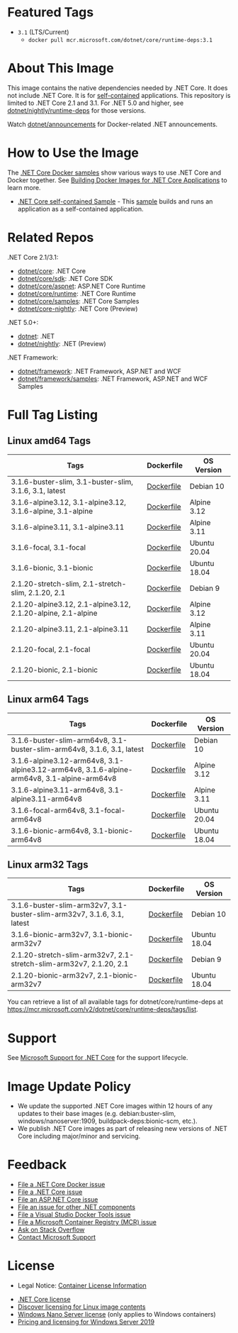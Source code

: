 # Featured Tags

* `3.1` (LTS/Current)
  * `docker pull mcr.microsoft.com/dotnet/core/runtime-deps:3.1`

# About This Image

This image contains the native dependencies needed by .NET Core. It does not include .NET Core. It is for [self-contained](https://docs.microsoft.com/dotnet/articles/core/deploying/index) applications. This repository is limited to .NET Core 2.1 and 3.1. For .NET 5.0 and higher, see [dotnet/nightly/runtime-deps](https://hub.docker.com/_/microsoft-dotnet-nightly-runtime-deps/) for those versions.

Watch [dotnet/announcements](https://github.com/dotnet/announcements/labels/Docker) for Docker-related .NET announcements.

# How to Use the Image

The [.NET Core Docker samples](https://github.com/dotnet/dotnet-docker/blob/master/samples/README.md) show various ways to use .NET Core and Docker together. See [Building Docker Images for .NET Core Applications](https://docs.microsoft.com/dotnet/core/docker/building-net-docker-images) to learn more.

* [.NET Core self-contained Sample](https://github.com/dotnet/dotnet-docker/blob/master/samples/dotnetapp/dotnet-docker-selfcontained.md) - This [sample](https://github.com/dotnet/dotnet-docker/blob/master/samples/dotnetapp/Dockerfile.debian-x64-selfcontained) builds and runs an application as a self-contained application.

# Related Repos

.NET Core 2.1/3.1:

* [dotnet/core](https://hub.docker.com/_/microsoft-dotnet-core/): .NET Core
* [dotnet/core/sdk](https://hub.docker.com/_/microsoft-dotnet-core-sdk/): .NET Core SDK
* [dotnet/core/aspnet](https://hub.docker.com/_/microsoft-dotnet-core-aspnet/): ASP.NET Core Runtime
* [dotnet/core/runtime](https://hub.docker.com/_/microsoft-dotnet-core-runtime/): .NET Core Runtime
* [dotnet/core/samples](https://hub.docker.com/_/microsoft-dotnet-core-samples/): .NET Core Samples
* [dotnet/core-nightly](https://hub.docker.com/_/microsoft-dotnet-core-nightly/): .NET Core (Preview)

.NET 5.0+:

* [dotnet](https://hub.docker.com/_/microsoft-dotnet/): .NET
* [dotnet/nightly](https://hub.docker.com/_/microsoft-dotnet-nightly/): .NET (Preview)

.NET Framework:

* [dotnet/framework](https://hub.docker.com/_/microsoft-dotnet-framework/): .NET Framework, ASP.NET and WCF
* [dotnet/framework/samples](https://hub.docker.com/_/microsoft-dotnet-framework-samples/): .NET Framework, ASP.NET and WCF Samples

# Full Tag Listing

## Linux amd64 Tags
Tags | Dockerfile | OS Version
-----------| -------------| -------------
3.1.6-buster-slim, 3.1-buster-slim, 3.1.6, 3.1, latest | [Dockerfile](https://github.com/dotnet/dotnet-docker/blob/master/src/runtime-deps/3.1/buster-slim/amd64/Dockerfile) | Debian 10
3.1.6-alpine3.12, 3.1-alpine3.12, 3.1.6-alpine, 3.1-alpine | [Dockerfile](https://github.com/dotnet/dotnet-docker/blob/master/src/runtime-deps/3.1/alpine3.12/amd64/Dockerfile) | Alpine 3.12
3.1.6-alpine3.11, 3.1-alpine3.11 | [Dockerfile](https://github.com/dotnet/dotnet-docker/blob/master/src/runtime-deps/3.1/alpine3.11/amd64/Dockerfile) | Alpine 3.11
3.1.6-focal, 3.1-focal | [Dockerfile](https://github.com/dotnet/dotnet-docker/blob/master/src/runtime-deps/3.1/focal/amd64/Dockerfile) | Ubuntu 20.04
3.1.6-bionic, 3.1-bionic | [Dockerfile](https://github.com/dotnet/dotnet-docker/blob/master/src/runtime-deps/3.1/bionic/amd64/Dockerfile) | Ubuntu 18.04
2.1.20-stretch-slim, 2.1-stretch-slim, 2.1.20, 2.1 | [Dockerfile](https://github.com/dotnet/dotnet-docker/blob/master/src/runtime-deps/2.1/stretch-slim/amd64/Dockerfile) | Debian 9
2.1.20-alpine3.12, 2.1-alpine3.12, 2.1.20-alpine, 2.1-alpine | [Dockerfile](https://github.com/dotnet/dotnet-docker/blob/master/src/runtime-deps/2.1/alpine3.12/amd64/Dockerfile) | Alpine 3.12
2.1.20-alpine3.11, 2.1-alpine3.11 | [Dockerfile](https://github.com/dotnet/dotnet-docker/blob/master/src/runtime-deps/2.1/alpine3.11/amd64/Dockerfile) | Alpine 3.11
2.1.20-focal, 2.1-focal | [Dockerfile](https://github.com/dotnet/dotnet-docker/blob/master/src/runtime-deps/2.1/focal/amd64/Dockerfile) | Ubuntu 20.04
2.1.20-bionic, 2.1-bionic | [Dockerfile](https://github.com/dotnet/dotnet-docker/blob/master/src/runtime-deps/2.1/bionic/amd64/Dockerfile) | Ubuntu 18.04

## Linux arm64 Tags
Tags | Dockerfile | OS Version
-----------| -------------| -------------
3.1.6-buster-slim-arm64v8, 3.1-buster-slim-arm64v8, 3.1.6, 3.1, latest | [Dockerfile](https://github.com/dotnet/dotnet-docker/blob/master/src/runtime-deps/3.1/buster-slim/arm64v8/Dockerfile) | Debian 10
3.1.6-alpine3.12-arm64v8, 3.1-alpine3.12-arm64v8, 3.1.6-alpine-arm64v8, 3.1-alpine-arm64v8 | [Dockerfile](https://github.com/dotnet/dotnet-docker/blob/master/src/runtime-deps/3.1/alpine3.12/arm64v8/Dockerfile) | Alpine 3.12
3.1.6-alpine3.11-arm64v8, 3.1-alpine3.11-arm64v8 | [Dockerfile](https://github.com/dotnet/dotnet-docker/blob/master/src/runtime-deps/3.1/alpine3.11/arm64v8/Dockerfile) | Alpine 3.11
3.1.6-focal-arm64v8, 3.1-focal-arm64v8 | [Dockerfile](https://github.com/dotnet/dotnet-docker/blob/master/src/runtime-deps/3.1/focal/arm64v8/Dockerfile) | Ubuntu 20.04
3.1.6-bionic-arm64v8, 3.1-bionic-arm64v8 | [Dockerfile](https://github.com/dotnet/dotnet-docker/blob/master/src/runtime-deps/3.1/bionic/arm64v8/Dockerfile) | Ubuntu 18.04

## Linux arm32 Tags
Tags | Dockerfile | OS Version
-----------| -------------| -------------
3.1.6-buster-slim-arm32v7, 3.1-buster-slim-arm32v7, 3.1.6, 3.1, latest | [Dockerfile](https://github.com/dotnet/dotnet-docker/blob/master/src/runtime-deps/3.1/buster-slim/arm32v7/Dockerfile) | Debian 10
3.1.6-bionic-arm32v7, 3.1-bionic-arm32v7 | [Dockerfile](https://github.com/dotnet/dotnet-docker/blob/master/src/runtime-deps/3.1/bionic/arm32v7/Dockerfile) | Ubuntu 18.04
2.1.20-stretch-slim-arm32v7, 2.1-stretch-slim-arm32v7, 2.1.20, 2.1 | [Dockerfile](https://github.com/dotnet/dotnet-docker/blob/master/src/runtime-deps/2.1/stretch-slim/arm32v7/Dockerfile) | Debian 9
2.1.20-bionic-arm32v7, 2.1-bionic-arm32v7 | [Dockerfile](https://github.com/dotnet/dotnet-docker/blob/master/src/runtime-deps/2.1/bionic/arm32v7/Dockerfile) | Ubuntu 18.04

You can retrieve a list of all available tags for dotnet/core/runtime-deps at https://mcr.microsoft.com/v2/dotnet/core/runtime-deps/tags/list.

# Support

See [Microsoft Support for .NET Core](https://github.com/dotnet/core/blob/master/microsoft-support.md) for the support lifecycle.

# Image Update Policy

* We update the supported .NET Core images within 12 hours of any updates to their base images (e.g. debian:buster-slim, windows/nanoserver:1909, buildpack-deps:bionic-scm, etc.).
* We publish .NET Core images as part of releasing new versions of .NET Core including major/minor and servicing.

# Feedback

* [File a .NET Core Docker issue](https://github.com/dotnet/dotnet-docker/issues)
* [File a .NET Core issue](https://github.com/dotnet/core/issues)
* [File an ASP.NET Core issue](https://github.com/aspnet/home/issues)
* [File an issue for other .NET components](https://github.com/dotnet/core/blob/master/Documentation/core-repos.md)
* [File a Visual Studio Docker Tools issue](https://github.com/microsoft/dockertools/issues)
* [File a Microsoft Container Registry (MCR) issue](https://github.com/microsoft/containerregistry/issues)
* [Ask on Stack Overflow](https://stackoverflow.com/questions/tagged/.net-core)
* [Contact Microsoft Support](https://support.microsoft.com/contactus/)

# License
- Legal Notice: [Container License Information](https://aka.ms/mcr/osslegalnotice)


* [.NET Core license](https://github.com/dotnet/dotnet-docker/blob/master/LICENSE)
* [Discover licensing for Linux image contents](https://github.com/dotnet/dotnet-docker/blob/master/documentation/image-artifact-details.md)
* [Windows Nano Server license](https://hub.docker.com/_/microsoft-windows-nanoserver/) (only applies to Windows containers)
* [Pricing and licensing for Windows Server 2019](https://www.microsoft.com/cloud-platform/windows-server-pricing)
